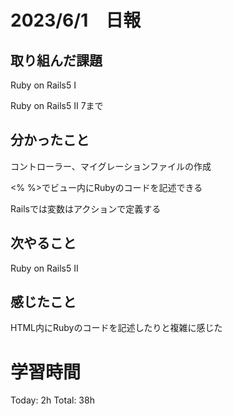 # 2023/6/1　日報

## 取り組んだ課題
   Ruby on Rails5 I
   
   Ruby on Rails5 Ⅱ 7まで
   
## 分かったこと
   コントローラー、マイグレーションファイルの作成
   
   <% %>でビュー内にRubyのコードを記述できる
   
   Railsでは変数はアクションで定義する
   
## 次やること
   Ruby on Rails5 Ⅱ
   
## 感じたこと
   HTML内にRubyのコードを記述したりと複雑に感じた
   
# 学習時間

  Today: 2h  Total: 38h
